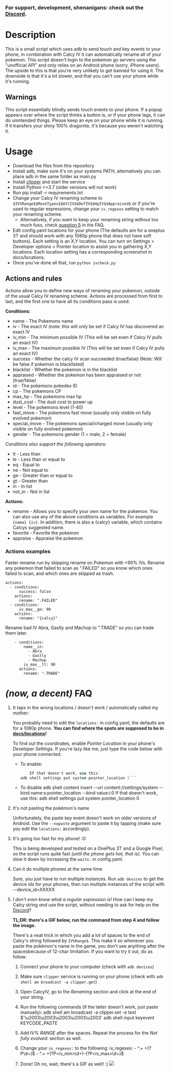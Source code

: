 ### **For support, development, shenanigans: check out the [Discord](https://discord.gg/skUAWKg).**

# Description
This is a small script which uses adb to send touch and key events to your phone, in combination with Calcy IV it can automatically rename all of your pokemon. This script doesn't login to the pokemon go servers using the "unofficial API" and only relies on an Android phone (sorry, iPhone users). The upside to this is that you're very unlikely to get banned for using it. The downside is that it's a lot slower, and that you can't use your phone while it's running.

## Warnings
This script essentially blindly sends touch events to your phone. If a popup appears over where the script thinks a button is, or if your phone lags, it can do unintended things. Please keep an eye on your phone while it is running. If it transfers your shiny 100% dragonite, it's because you weren't watching it.

# Usage
- Download the files from this repository
- Install adb, make sure it's on your systems PATH, alternatively you can place adb in the same folder as main.py
- Install [clipper](https://github.com/majido/clipper) and start the service
- Install Python >=3.7 (older versions will not work)
- Run pip install -r requirements.txt
- Change your Calcy IV renaming scheme to `$IV%Range$$MoveTypes$$AttIV$$DefIV$$HpIV$$Appraised$` or if you're used to regular expressions, change your `iv_regexes` setting to match your renaming scheme.
    - Alternatively, if you want to keep your renaming string without too much fuss, check [question 5](#user-content-now-a-decent-faq) in the FAQ.
- Edit config.yaml locations for your phone (The defaults are for a oneplus 3T and should work with any 1080p phone that does not have soft buttons). Each setting is an X,Y location. You can turn on Settings > Developer options > Pointer location to assist you in gathering X,Y locations. Each location setting has a corresponding screenshot in docs/locations.
- Once you've done all that, run `python ivcheck.py`

## Actions and rules
Actions allow you to define new ways of renaming your pokemon, outside of the usual Calcy IV renaming scheme. Actions are processed from first to last, and the first one to have all its conditions pass is used.

**Conditions:**
- name - The Pokemons name
- iv - The exact IV (note: this will only be set if Calcy IV has discovered an exact IV
- iv_min - The minimum possible IV (This will be set even if Calcy IV pulls an exact IV)
- iv_max - The maximum possible IV (This will be set even if Calcy IV pulls an exact IV)
- success - Whether the calcy IV scan succeeded (true/false) (Note: Will be false if pokemon is blacklisted)
- blacklist - Whether the pokemon is in the blacklist
- appraised - Whether the pokemon has been appraised or not (true/false)
- id - The pokemons pokedex ID
- cp - The pokemons CP
- max_hp - The pokemons max hp
- dust_cost - The dust cost to power up
- level - The pokemons level (1-40)
- fast_move - The pokemons fast move (usually only visible on fully evolved pokemon)
- special_move - The pokemons special/charged move (usually only visible on fully evolved pokemon)
- gender - The pokemons gender (1 = male, 2 = female)

_Conditions also support the following operators:_
- lt - Less than
- le - Less than or equal to
- eq - Equal to
- ne - Not equal to
- ge - Greater than or equal to
- gt - Greater than
- in - In list
- not_in - Not in list

**Actions:**
- rename - Allows you to specify your own name for the pokemon. You can also use any of the above conditions as variables. For example `{name} {iv}`. In addition, there is also a {calcy} variable, which contains Calcys suggested name.
- favorite - Favorite the pokemon
- appraise - Appraise the pokemon

### Actions examples
Faster rename run by skipping rename on Pokemon with <90% IVs. Rename any pokemon that failed to scan as ".FAILED" so you know which ones failed to scan, and which ones are skipped as trash.

```
actions:
  - conditions:
      success: false
    actions:
      rename: ".FAILED"
  - conditions:
      iv_max__ge: 90
    actions:
      rename: "{calcy}"
```

Rename bad IV Abra, Gastly and Machop to ".TRADE" so you can trade them later.
```
    - conditions:
        name__in:
          - Abra
          - Gastly
          - Machop
        iv_max__lt: 90
      actions:
        rename: ".TRADE"
```

# _(now, a decent)_ FAQ
1. It taps in the wrong locations / doesn't work / automatically called my mother:

    You probably need to edit the `locations:` in config.yaml, the defaults are for a 1080p phone. **You can find where the spots are supposed to be in [docs/locations](docs/locations)!**

    To find out the coordinates, enable *Pointer Location* in your phone's *Developer Settings*. If you're lazy like me, just type the code below with your phone connected:

    - To enable:
        ```adb shell content insert --uri content://settings/system --bind name:s:pointer_location --bind value:i:1
            If that doesn't work, use this:
        adb shell settings put system pointer_location 1```

    - To disable
        adb shell content insert --uri content://settings/system --bind name:s:pointer_location --bind value:i:0
            If that doesn't work, use this:
        adb shell settings put system pointer_location 0

2. It's not pasting the pokémon's name

    Unfortunately, the paste key event doesn't work on older versions of Android. Use the `--nopaste` argument to paste it by tapping (make sure you edit the `locations:` accordingly).

3. It's going too fast for my phone! :O

    This is being developed and tested on a OnePlus 3T and a Google Pixel, so the script runs quite fast _(until the phone gets hot, that is)_. You can slow it down by increasing the `waits:` in config.yaml.

4. Can it do multiple phones at the same time

    Sure, you just have to run multiple instances. Run `adb devices` to get the device ids for your phones, then run multiple instances of the script with --device_id=XXXXX

5. _I don't even know what a regular expression is!_ How can I keep my Calcy string *and* use the script, without needing to ask for help on the [Discord](https://discord.gg/skUAWKg)?

    **TL;DR: there's a GIF below, run the command from step 4 and follow the image.**

    There's a neat trick in which you add a lot of spaces to the end of Calcy's string followed by `IV%Range$`. This make it so whenever you paste the pokémon's name in the game, you don't see anything after the spacesbecause of 12-char limitation. If you want to try it out, do as follow:

    1. Connect your phone to your computer (check with `adb devices`)

    2. Make sure `clipper` service is running on your phone (check with `adb shell am broadcast -a clipper.get`)

    3. Open CalcyIV, go to the *Renaming* section and click at the end of your string.

    4. Run the following commands (if the latter doesn't work, just paste manually):
            adb shell am broadcast -a clipper.set -e text $'\u2003\u2003\u2003\u2003\u2003'
            adb shell input keyevent KEYCODE_PASTE

    6. Add *IV% RANGE* after the spaces. Repeat the process for the *Not fully evolved:* section as well.

    7. Change your `iv_regexes:` to the following:
            iv_regexes:
                - ^.+  +(?P<iv>\d+)$
                - ^.+  +(?P<iv_min>\d+)\-(?P<iv_max>\d+)$

    8. Done! Oh no, wait, there's a GIF as well! :)
    ![](docs/tutorial_spaces.gif?raw=true)